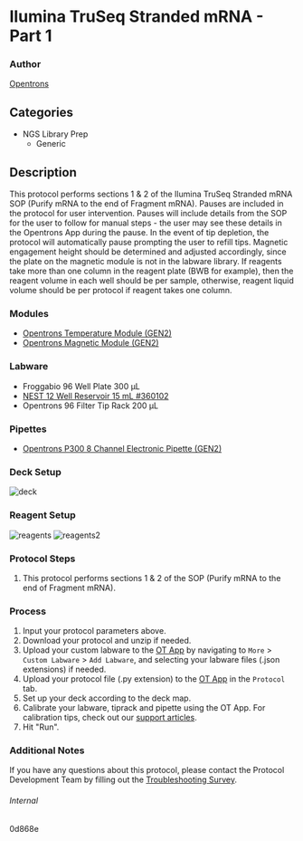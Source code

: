 # Ilumina TruSeq Stranded mRNA - Part 1

### Author
[Opentrons](https://opentrons.com/)




## Categories
* NGS Library Prep
	* Generic


## Description
This protocol performs sections 1 & 2 of the Ilumina TruSeq Stranded mRNA SOP (Purify mRNA to the end of Fragment mRNA). Pauses are included in the protocol for user intervention. Pauses will include details from the SOP for the user to follow for manual steps - the user may see these details in the Opentrons App during the pause. In the event of tip depletion, the protocol will automatically pause prompting the user to refill tips. Magnetic engagement height should be determined and adjusted accordingly, since the plate on the magnetic module is not in the labware library. If reagents take more than one column in the reagent plate (BWB for example), then the reagent volume in each well should be per sample, otherwise, reagent liquid volume should be per protocol if reagent takes one column.


### Modules
* [Opentrons Temperature Module (GEN2)](https://shop.opentrons.com/temperature-module-gen2/)
* [Opentrons Magnetic Module (GEN2)](https://shop.opentrons.com/magnetic-module-gen2/)


### Labware
* Froggabio 96 Well Plate 300 µL
* [NEST 12 Well Reservoir 15 mL #360102](http://www.cell-nest.com/page94?_l=en&product_id=102)
* Opentrons 96 Filter Tip Rack 200 µL


### Pipettes
* [Opentrons P300 8 Channel Electronic Pipette (GEN2)](https://shop.opentrons.com/8-channel-electronic-pipette/)


### Deck Setup
![deck](https://opentrons-protocol-library-website.s3.amazonaws.com/custom-README-images/0d868e/pt1/Screen+Shot+2022-12-12+at+4.09.37+PM.png)


### Reagent Setup
![reagents](https://opentrons-protocol-library-website.s3.amazonaws.com/custom-README-images/0d868e/pt1/Screen+Shot+2022-12-12+at+4.10.20+PM.png)
![reagents2](https://opentrons-protocol-library-website.s3.amazonaws.com/custom-README-images/0d868e/pt1/Screen+Shot+2022-12-12+at+4.10.11+PM.png)


### Protocol Steps
1. This protocol performs sections 1 & 2 of the SOP (Purify mRNA to the end of Fragment mRNA).


### Process
1. Input your protocol parameters above.
2. Download your protocol and unzip if needed.
3. Upload your custom labware to the [OT App](https://opentrons.com/ot-app) by navigating to `More` > `Custom Labware` > `Add Labware`, and selecting your labware files (.json extensions) if needed.
4. Upload your protocol file (.py extension) to the [OT App](https://opentrons.com/ot-app) in the `Protocol` tab.
5. Set up your deck according to the deck map.
6. Calibrate your labware, tiprack and pipette using the OT App. For calibration tips, check out our [support articles](https://support.opentrons.com/en/collections/1559720-guide-for-getting-started-with-the-ot-2).
7. Hit "Run".


### Additional Notes
If you have any questions about this protocol, please contact the Protocol Development Team by filling out the [Troubleshooting Survey](https://protocol-troubleshooting.paperform.co/).


###### Internal
0d868e
